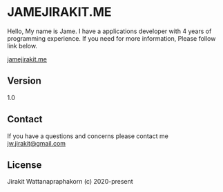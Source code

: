 # JAMEJIRAKIT.ME
Hello, My name is Jame. I have a applications developer with 4 years of programming experience.
If you need for more information, Please follow link below.

[jamejirakit.me](http://jamejirakit.me)

## Version
1.0

## Contact
If you have a questions and concerns please contact me jw.jirakit@gmail.com

## License
Jirakit Wattanapraphakorn (c) 2020-present
